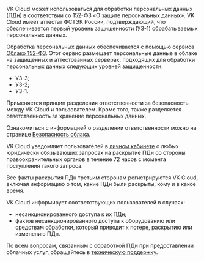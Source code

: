 VK Cloud может использоваться для обработки персональных данных (ПДн) в соответствии со 152-ФЗ «О защите персональных данных». VK Cloud имеет аттестат ФСТЭК России, подтверждающий, что обеспечивается первый уровень защищенности (УЗ-1) обрабатываемых персональных данных.

Обработка персональных данных обеспечивается с помощью сервиса [Облако 152-ФЗ](https://mcs.mail.ru/solutions/152-fz/). Этот сервис размещает персональные данные в облаке на защищенных и аттестованных серверах, подходящих для обработки персональных данных следующих уровней защищенности:

- УЗ-3;
- УЗ-2;
- УЗ-1.

Применяется принцип разделения ответственности за безопасность между VK Cloud и пользователем. Кроме того, также разделяется ответственность за хранение персональных данных.

Ознакомиться с информацией о разделении ответственности можно на странице [Безопасность облака](https://mcs.mail.ru/cloud-security/).

VK Cloud уведомляет пользователей в [личном кабинете](https://mcs.mail.ru/app/) о любых юридически обязывающих запросах на раскрытие ПДн со стороны правоохранительных органов в течение 72 часов с момента поступления такого запроса.

Все факты раскрытия ПДн третьим сторонам регистрируются VK Cloud, включая информацию о том, какие ПДн были раскрыты, кому и в какое время.

VK Cloud информирует соответствующих пользователей в случаях:

- несанкционированного доступа к их ПДн;
- фактов несанкционированного доступа к оборудованию или средствам обработки, который приводит к потере, раскрытию или изменению ПДн.

<info>

По всем вопросам, связанным с обработкой ПДн при предоставлении облачных услуг, обращайтесь в [техническую поддержку](/ru/contacts).

</info>
